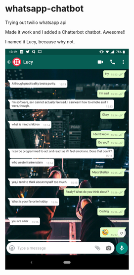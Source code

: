 # whatsapp-chatbot
Trying out twilio whatsapp api


Made it work and I added a Chatterbot chatbot. Awesome!!

I named it Lucy, because why not.

<img src="Screenshot_20200123-131951.png" width='400'/>
